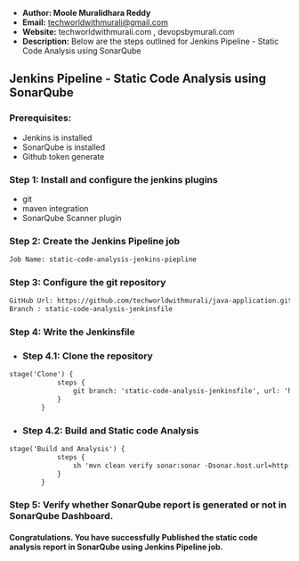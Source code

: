 + <b>Author: Moole Muralidhara Reddy</b></br>
+ <b>Email:</b> techworldwithmurali@gmail.com</br>
+ <b>Website:</b> techworldwithmurali.com , devopsbymurali.com</br>
+ <b>Description:</b> Below are the steps outlined for Jenkins Pipeline - Static Code Analysis using SonarQube</br>

## Jenkins Pipeline - Static Code Analysis using SonarQube

### Prerequisites:
  + Jenkins is installed
  + SonarQube is installed
  + Github token generate

### Step 1: Install and configure the jenkins plugins
  + git
  + maven integration
  + SonarQube Scanner plugin
  
### Step 2: Create the Jenkins Pipeline job
```xml
Job Name: static-code-analysis-jenkins-piepline
```
### Step 3: Configure the git repository
```xml
GitHub Url: https://github.com/techworldwithmurali/java-application.git
Branch : static-code-analysis-jenkinsfile
```
### Step 4: Write the Jenkinsfile
  + ### Step 4.1: Clone the repository 
```xml
stage('Clone') {
            steps {
                git branch: 'static-code-analysis-jenkinsfile', url: 'https://github.com/techworldwithmurali/java-application.git'
            }
        }
```
  + ### Step 4.2: Build and Static code Analysis
```xml
stage('Build and Analysis') {
            steps {
                sh 'mvn clean verify sonar:sonar -Dsonar.host.url=http://44.204.117.229:9000 -Dsonar.login=85f51274cf3f12ee22e2a760bf1d9d9a61f5a37a'
            }
        }
```
     
### Step 5: Verify whether SonarQube report is generated or not in SonarQube Dashboard.

#### Congratulations. You have successfully Published the static code analysis report in SonarQube using Jenkins Pipeline job.
